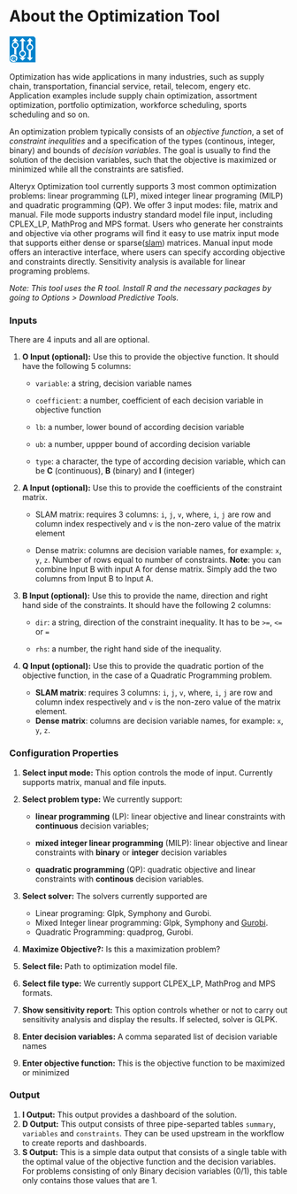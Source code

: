 # About the Optimization Tool

<img src="../../OptimizationIcon.png" width=48 height=48 />



Optimization has wide applications in many industries, such as supply chain, transportation, financial service, retail, telecom, engery etc. Application examples include supply chain optimization, assortment optimization, portfolio optimization, workforce scheduling, sports scheduling and so on.

An optimization problem typically consists of an _objective function_, a set of _constraint inequlities_  and a specification of the types (continous, integer, binary) and bounds of _decision variables_.  The goal is usually to find the solution of the decision variables, such that the objective is maximized or minimized while all the constraints are satisfied. 

Alteryx Optimization tool currently supports 3 most common optimization problems: linear programming (LP), mixed integer linear programing (MILP) and quadratic programming (QP).  We offer 3 input modes: file, matrix and manual. File mode supports industry standard model file input, including CPLEX_LP, MathProg and MPS format. Users who generate her constraints and objective via other programs will find it easy to use matrix input mode that supports either dense or sparse([slam](https://cran.r-project.org/web/packages/slam/slam.pdf)) matrices. Manual input mode offers an interactive interface, where users can specify according objective and constraints directly. Sensitivity analysis is available for linear programing problems. 

_Note: This tool uses the R tool. Install R and the necessary packages by going to Options > Download Predictive Tools._

### Inputs

There are 4 inputs and all are optional.

1. __O Input (optional):__ Use this to provide the objective function. It should have the following 5 columns:

     - `variable`: a string, decision variable names
     
     -  `coefficient`: a number, coefficient of each decision variable in objective function

     - `lb`: a number, lower bound of according decision variable

     - `ub`: a number, uppper bound of according decision variable

     - `type`: a character,  the type of according decision variable, which can be __C__ (continuous), __B__ (binary) and __I__ (integer)
2. __A Input (optional):__ Use this to provide the coefficients of the constraint matrix.

    - SLAM matrix: requires 3 columns: `i`, `j`, `v`, where, `i`, `j` are row and column index respectively and `v` is the non-zero value of the matrix element

    - Dense matrix: columns are decision variable names, for example: `x`, `y`, `z`. Number of rows equal to number of constraints. __Note__: you can combine Input B with input A for dense matrix. Simply add the two columns from Input B to Input A.

  
3. __B Input (optional):__ Use this to provide the name, direction and right hand side of the constraints. It should have the following 2 columns:

    - `dir`: a string, direction of the constraint inequality. It has to be `>=`, `<=` or `=`

    - `rhs`: a number, the right hand side of the inequality. 
4. __Q Input (optional):__ Use this to provide the quadratic portion of the objective function, in the case of a Quadratic Programming problem.

    - __SLAM matrix__: requires 3 columns: `i`, `j`, `v`, where, `i`, `j` are row and column index respectively and `v` is the non-zero value of the matrix element.
    - __Dense matrix__: columns are decision variable names, for example: `x`, `y`, `z`. 

### Configuration Properties

1. __Select input mode:__ This option controls the mode of input. Currently supports matrix, manual and file inputs.
2. __Select problem type:__ We currently support:

    -  __linear programming__ (LP): linear objective and linear constraints with __continuous__ decision variables;

    - __mixed integer linear programming__ (MILP): linear objective and linear constraints with __binary__ or __integer__ decision variables

    - __quadratic programming__ (QP): quadratic objective and linear constraints with __continous__ decision variables.
3. __Select solver:__ The solvers currently supported are
 

    - Linear programing: Glpk, Symphony and Gurobi.
    - Mixed Integer linear programming: Glpk, Symphony and [Gurobi](http://gurobi.com).
    - Quadratic Programming: quadprog, Gurobi. 
4. __Maximize Objective?:__ Is this a maximization problem?
5. __Select file:__ Path to optimization model file. 
6. __Select file type:__ We currently support CLPEX_LP, MathProg and MPS formats.
7. __Show sensitivity report:__ This option controls whether or not to carry out sensitivity analysis and display the results. If selected, solver is GLPK.
8. __Enter decision variables:__ A comma separated list of decision variable names
9. __Enter objective function:__ This is the objective function to be maximized or minimized

### Output

1. __I Output:__ This output provides a dashboard of the solution.
2. __D Output:__ This output consists of three pipe-separted tables `summary`, `variables` and `constraints`. They can be used upstream in the workflow to create reports and dashboards.
3. __S Output:__ This is a simple data output that consists of a single table with the optimal value of the objective function and the decision variables. For problems consisting of only Binary decision variables (0/1), this table only contains those values that are 1.

